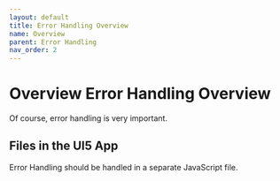 ```yaml
---
layout: default
title: Error Handling Overview
name: Overview
parent: Error Handling
nav_order: 2
---
```


# Overview Error Handling Overview
Of course, error handling is very important.

## Files in the UI5 App
Error Handling should be handled in a separate JavaScript file.